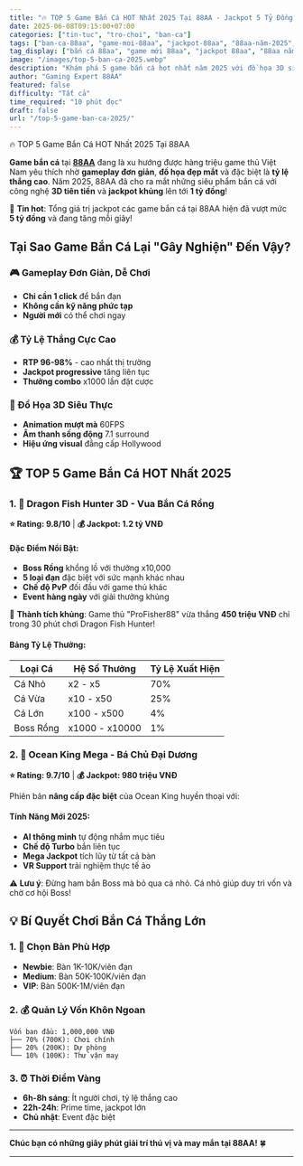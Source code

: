 ```yaml
---
title: "🔥 TOP 5 Game Bắn Cá HOT Nhất 2025 Tại 88AA - Jackpot 5 Tỷ Đồng!"
date: 2025-06-08T09:15:00+07:00
categories: ["tin-tuc", "tro-choi", "ban-ca"]
tags: ["ban-ca-88aa", "game-moi-88aa", "jackpot-88aa", "88aa-năm-2025", "hot-games-88aa"]
tag_display: ["bắn cá 88aa", "game mới 88aa", "jackpot 88aa", "88aa năm 2025", "hot games 88aa"]
image: "/images/top-5-ban-ca-2025.webp"
description: "Khám phá 5 game bắn cá hot nhất năm 2025 với đồ họa 3D siêu thực, tỷ lệ thắng cao và jackpot khủng lên tới tỷ đồng."
author: "Gaming Expert 88AA"
featured: false
difficulty: "Tất cả"
time_required: "10 phút đọc"
draft: false
url: "/top-5-game-ban-ca-2025/"
---
```


🔥 TOP 5 Game Bắn Cá HOT Nhất 2025 Tại 88AA

**Game bắn cá** tại [**88AA**](https://88aa.com.co "88AA") đang là xu hướng được hàng triệu game thủ Việt Nam yêu thích nhờ **gameplay đơn giản**, **đồ họa đẹp mắt** và đặc biệt là **tỷ lệ thắng cao**. Năm 2025, 88AA đã cho ra mắt những siêu phẩm bắn cá với công nghệ **3D tiên tiến** và **jackpot khủng** lên tới **1 tỷ đồng**!

<div class="highlight-box">
🎯 <strong>Tin hot</strong>: Tổng giá trị jackpot các game bắn cá tại 88AA hiện đã vượt mức <strong>5 tỷ đồng</strong> và đang tăng mỗi giây!
</div>

## Tại Sao Game Bắn Cá Lại "Gây Nghiện" Đến Vậy?

### 🎮 Gameplay Đơn Giản, Dễ Chơi
- **Chỉ cần 1 click** để bắn đạn
- **Không cần kỹ năng phức tạp**
- **Người mới** có thể chơi ngay

### 💰 Tỷ Lệ Thắng Cực Cao
- **RTP 96-98%** - cao nhất thị trường
- **Jackpot progressive** tăng liên tục
- **Thưởng combo** x1000 lần đặt cược

### 🎨 Đồ Họa 3D Siêu Thực
- **Animation mượt mà** 60FPS
- **Âm thanh sống động** 7.1 surround
- **Hiệu ứng visual** đẳng cấp Hollywood

## 🏆 TOP 5 Game Bắn Cá HOT Nhất 2025

### 1. 🐉 **Dragon Fish Hunter 3D** - Vua Bắn Cá Rồng

**⭐ Rating: 9.8/10** | **💰 Jackpot: 1.2 tỷ VNĐ**

#### Đặc Điểm Nổi Bật:
- **Boss Rồng** khổng lồ với thưởng x10,000
- **5 loại đạn** đặc biệt với sức mạnh khác nhau
- **Chế độ PvP** đối đầu với game thủ khác
- **Event hàng ngày** với giải thưởng khủng

<div class="success-box">
🎉 <strong>Thành tích khủng</strong>: Game thủ "ProFisher88" vừa thắng <strong>450 triệu VNĐ</strong> chỉ trong 30 phút chơi Dragon Fish Hunter!
</div>

#### Bảng Tỷ Lệ Thưởng:

| Loại Cá | Hệ Số Thưởng | Tỷ Lệ Xuất Hiện |
|----------|--------------|-----------------|
| Cá Nhỏ | x2 - x5 | 70% |
| Cá Vừa | x10 - x50 | 25% |
| Cá Lớn | x100 - x500 | 4% |
| Boss Rồng | x1000 - x10000 | 1% |

### 2. 🌊 **Ocean King Mega** - Bá Chủ Đại Dương

**⭐ Rating: 9.7/10** | **💰 Jackpot: 980 triệu VNĐ**

Phiên bản **nâng cấp đặc biệt** của Ocean King huyền thoại với:

#### Tính Năng Mới 2025:
- **AI thông minh** tự động nhắm mục tiêu
- **Chế độ Turbo** bắn liên tục
- **Mega Jackpot** tích lũy từ tất cả bàn
- **VR Support** trải nghiệm thực tế ảo

<div class="warning-box">
⚠️ <strong>Lưu ý</strong>: Đừng ham bắn Boss mà bỏ qua cá nhỏ. Cá nhỏ giúp duy trì vốn và chờ cơ hội Boss!
</div>

## 💡 Bí Quyết Chơi Bắn Cá Thắng Lớn

### 1. 🎯 Chọn Bàn Phù Hợp
- **Newbie**: Bàn 1K-10K/viên đạn
- **Medium**: Bàn 50K-100K/viên đạn  
- **VIP**: Bàn 500K-1M/viên đạn

### 2. 💰 Quản Lý Vốn Khôn Ngoan
```
Vốn ban đầu: 1,000,000 VNĐ
├── 70% (700K): Chơi chính
├── 20% (200K): Dự phòng 
└── 10% (100K): Thử vận may
```

### 3. ⏰ Thời Điểm Vàng
- **6h-8h sáng**: Ít người chơi, tỷ lệ thắng cao
- **22h-24h**: Prime time, jackpot lớn
- **Chủ nhật**: Event đặc biệt


---

**Chúc bạn có những giây phút giải trí thú vị và may mắn tại 88AA!** 🍀

---
